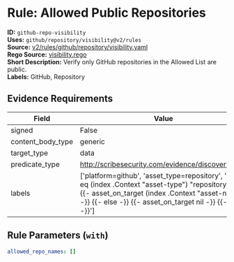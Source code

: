 # Rule: Allowed Public Repositories  
**ID:** `github-repo-visibility`  
**Uses:** `github/repository/visibility@v2/rules`  
**Source:** [v2/rules/github/repository/visibility.yaml](https://github.com/scribe-public/sample-policies/v2/rules/github/repository/visibility.yaml)  
**Rego Source:** [visibility.rego](https://github.com/scribe-public/sample-policies/v2/rules/github/repository/visibility.rego)  
**Short Description:** Verify only GitHub repositories in the Allowed List are public.  
**Labels:** GitHub, Repository  

## Evidence Requirements  
| Field | Value |
|-------|-------|
| signed | False |
| content_body_type | generic |
| target_type | data |
| predicate_type | http://scribesecurity.com/evidence/discovery/v0.1 |
| labels | ['platform=github', 'asset_type=repository', '{{- if eq (index .Context "asset-type") "repository" -}} {{- asset_on_target (index .Context "asset-name") -}} {{- else -}} {{- asset_on_target nil -}} {{- end -}}'] |

## Rule Parameters (`with`)  
```yaml
allowed_repo_names: []
```

